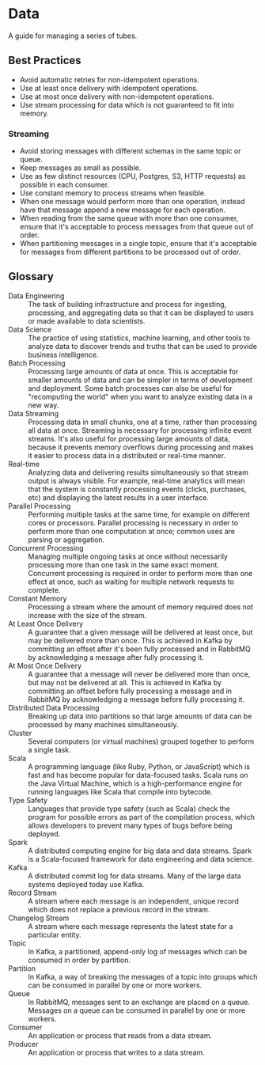 # Data

A guide for managing a series of tubes.

## Best Practices

- Avoid automatic retries for non-idempotent operations.
- Use at least once delivery with idempotent operations.
- Use at most once delivery with non-idempotent operations.
- Use stream processing for data which is not guaranteed to fit into memory.

### Streaming

- Avoid storing messages with different schemas in the same topic or queue.
- Keep messages as small as possible.
- Use as few distinct resources (CPU, Postgres, S3, HTTP requests) as possible
  in each consumer.
- Use constant memory to process streams when feasible.
- When one message would perform more than one operation, instead have that
  message append a new message for each operation.
- When reading from the same queue with more than one consumer, ensure that it's
  acceptable to process messages from that queue out of order.
- When partitioning messages in a single topic, ensure that it's acceptable for
  messages from different partitions to be processed out of order.

## Glossary

<dl>
  <dt>Data Engineering</dt>
  <dd>
  The task of building infrastructure and process for
  ingesting, processing, and aggregating data so that it can be displayed to users
  or made available to data scientists.
  </dd>

  <dt>Data Science</dt>
  <dd>
  The practice of using statistics, machine learning, and other
  tools to analyze data to discover trends and truths that can be used to provide
  business intelligence.
  </dd>

  <dt>Batch Processing</dt>
  <dd>
  Processing large amounts of data at once. This is acceptable
  for smaller amounts of data and can be simpler in terms of development and
  deployment. Some batch processes can also be useful for "recomputing the world"
  when you want to analyze existing data in a new way.
  </dd>

  <dt>Data Streaming</dt>
  <dd>
  Processing data in small chunks, one at a time, rather than
  processing all data at once. Streaming is necessary for processing infinite
  event streams. It's also useful for processing large amounts of data, because it
  prevents memory overflows during processing and makes it easier to process data
  in a distributed or real-time manner.
  </dd>

  <dt>Real-time</dt>
  <dd>
  Analyzing data and delivering results simultaneously so that stream
  output is always visible. For example, real-time analytics will mean that the
  system is constantly processing events (clicks, purchases, etc) and displaying
  the latest results in a user interface.
  </dd>

  <dt>Parallel Processing</dt>
  <dd>
  Performing multiple tasks at the same time, for example
  on different cores or processors. Parallel processing is necessary in order to
  perform more than one computation at once; common uses are parsing or
  aggregation.
  </dd>

  <dt>Concurrent Processing</dt>
  <dd>
  Managing multiple ongoing tasks at once without
  necessarily processing more than one task in the same exact moment. Concurrent
  processing is required in order to perform more than one effect at once, such as
  waiting for multiple network requests to complete.
  </dd>

  <dt>Constant Memory</dt>
  <dd>
  Processing a stream where the amount of memory required does
  not increase with the size of the stream.
  </dd>

  <dt>At Least Once Delivery</dt>
  <dd>
  A guarantee that a given message will be delivered at
  least once, but may be delivered more than once. This is achieved in Kafka by
  committing an offset after it's been fully processed and in RabbitMQ by
  acknowledging a message after fully processing it.
  </dd>

  <dt>At Most Once Delivery</dt>
  <dd>
  A guarantee that a message will never be delivered more
  than once, but may not be delivered at all. This is achieved in Kafka by
  committing an offset before fully processing a message and in RabbitMQ by
  acknowledging a message before fully processing it.
  </dd>

  <dt>Distributed Data Processing</dt>
  <dd>
  Breaking up data into partitions so that large
  amounts of data can be processed by many machines simultaneously.
  </dd>

  <dt>Cluster</dt>
  <dd>
  Several computers (or virtual machines) grouped together to perform a
  single task.
  </dd>

  <dt>Scala</dt>
  <dd>
  A programming language (like Ruby, Python, or JavaScript) which is fast
  and has become popular for data-focused tasks. Scala runs on the Java Virtual
  Machine, which is a high-performance engine for running languages like Scala
  that compile into bytecode.
  </dd>

  <dt>Type Safety</dt>
  <dd>
  Languages that provide type safety (such as Scala) check the
  program for possible errors as part of the compilation process, which allows
  developers to prevent many types of bugs before being deployed.
  </dd>

  <dt>Spark</dt>
  <dd>
  A distributed computing engine for big data and data streams. Spark is
  a Scala-focused framework for data engineering and data science.
  </dd>

  <dt>Kafka</dt>
  <dd>
  A distributed commit log for data streams. Many of the large data
  systems deployed today use Kafka.
  </dd>

  <dt>Record Stream</dt>
  <dd>
  A stream where each message is an independent, unique record
  which does not replace a previous record in the stream.
  </dd>

  <dt>Changelog Stream</dt>
  <dd>
  A stream where each message represents the latest state for
  a particular entity.
  </dd>

  <dt>Topic</dt>
  <dd>
  In Kafka, a partitioned, append-only log of messages which can be
  consumed in order by partition.
  </dd>

  <dt>Partition</dt>
  <dd>
  In Kafka, a way of breaking the messages of a topic into groups
  which can be consumed in parallel by one or more workers.
  </dd>

  <dt>Queue</dt>
  <dd>
  In RabbitMQ, messages sent to an exchange are placed on a queue.
  Messages on a queue can be consumed in parallel by one or more workers.
  </dd>

  <dt>Consumer</dt>
  <dd>An application or process that reads from a data stream.</dd>

  <dt>Producer</dt>
  <dd>An application or process that writes to a data stream.</dd>
</dl>
